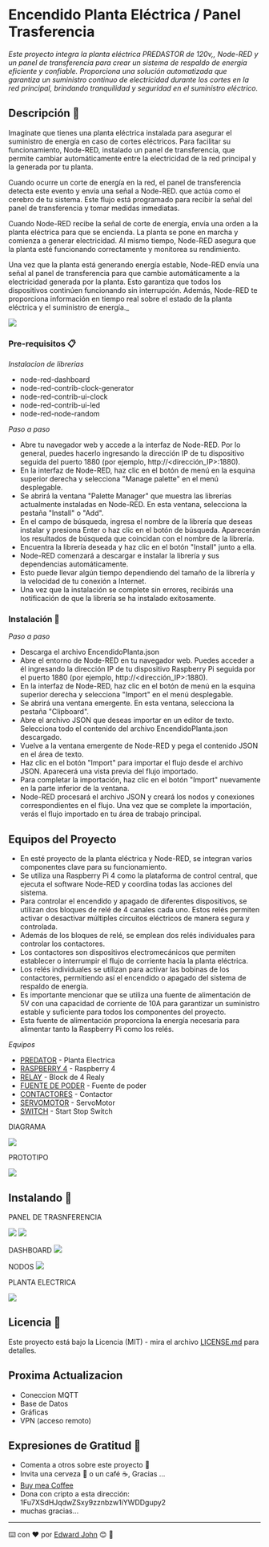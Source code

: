 # Encendido Planta Eléctrica / Panel Trasferencia

_Este proyecto integra la planta eléctrica PREDASTOR de 120v,, Node-RED y un
panel de transferencia para crear un sistema de respaldo de energía eficiente y confiable. 
Proporciona una solución automatizada que garantiza un suministro continuo de 
electricidad durante los cortes en la red principal, brindando tranquilidad y 
seguridad en el suministro eléctrico._

## Descripción  🚀

Imagínate que tienes una planta eléctrica instalada para asegurar el suministro
de energía en caso de cortes eléctricos. Para facilitar su funcionamiento, Node-RED,
instalado un panel de transferencia, que permite cambiar automáticamente entre la
electricidad de la red principal y la generada por tu planta.

Cuando ocurre un corte de energía en la red, el panel de transferencia detecta este
evento y envía una señal a Node-RED. que actúa como el cerebro de tu sistema. Este 
flujo está programado para recibir la señal del panel de transferencia y tomar 
medidas inmediatas.

Cuando Node-RED recibe la señal de corte de energía, envía una orden a la planta
eléctrica para que se encienda. La planta se pone en marcha y comienza a generar
electricidad. Al mismo tiempo, Node-RED asegura que la planta esté funcionando 
correctamente y monitorea su rendimiento.

Una vez que la planta está generando energía estable, Node-RED envía una señal al
panel de transferencia para que cambie automáticamente a la electricidad generada
por la planta. Esto garantiza que todos los dispositivos continúen funcionando sin 
interrupción. Además, Node-RED te proporciona información en tiempo real sobre el 
estado de la planta eléctrica y el suministro de energía._


![](https://kikilma.net/transfer/Nodos_NODE_RED.png)



### Pre-requisitos 📋

_Instalacion de librerias_

 - node-red-dashboard
 - node-red-contrib-clock-generator
 - node-red-contrib-ui-clock
 - node-red-contrib-ui-led
 - node-red-node-random

_Paso a paso_

- Abre tu navegador web y accede a la interfaz de Node-RED. Por lo general, 
puedes hacerlo ingresando la dirección IP de tu dispositivo seguida del 
puerto 1880 (por ejemplo, http://<dirección_IP>:1880).
- En la interfaz de Node-RED, haz clic en el botón de menú en la esquina 
superior derecha y selecciona "Manage palette" en el menú desplegable.
- Se abrirá la ventana "Palette Manager" que muestra las librerías actualmente 
instaladas en Node-RED. En esta ventana, selecciona la pestaña "Install" o "Add".
- En el campo de búsqueda, ingresa el nombre de la librería que deseas instalar
y presiona Enter o haz clic en el botón de búsqueda.
Aparecerán los resultados de búsqueda que coincidan con el nombre de la librería.
- Encuentra la librería deseada y haz clic en el botón "Install" junto a ella.
- Node-RED comenzará a descargar e instalar la librería y sus dependencias automáticamente.
- Esto puede llevar algún tiempo dependiendo del tamaño de la librería y la velocidad de tu conexión a Internet.
- Una vez que la instalación se complete sin errores, recibirás una notificación 
de que la librería se ha instalado exitosamente.




### Instalación 🔧

_Paso a paso_

- Descarga el archivo EncendidoPlanta.json
- Abre el entorno de Node-RED en tu navegador web. Puedes acceder a él ingresando 
la dirección IP de tu dispositivo Raspberry Pi seguida por el puerto 1880 (por ejemplo, 
http://<dirección_IP>:1880).
- En la interfaz de Node-RED, haz clic en el botón de menú en la esquina superior 
derecha y selecciona "Import" en el menú desplegable.
- Se abrirá una ventana emergente. En esta ventana, selecciona la pestaña "Clipboard".
- Abre el archivo JSON que deseas importar en un editor de texto. Selecciona todo el
contenido del archivo EncendidoPlanta.json descargado.
- Vuelve a la ventana emergente de Node-RED y pega el contenido JSON en el área de texto.
- Haz clic en el botón "Import" para importar el flujo desde el archivo JSON. Aparecerá 
una vista previa del flujo importado.
- Para completar la importación, haz clic en el botón "Import" nuevamente en la parte 
inferior de la ventana.
- Node-RED procesará el archivo JSON y creará los nodos y conexiones correspondientes 
en el flujo. Una vez que se complete la importación, verás el flujo importado en tu 
área de trabajo principal.



## Equipos del Proyecto


- En esté proyecto de la planta eléctrica y Node-RED, se integran varios componentes clave
para su funcionamiento. 
- Se utiliza una Raspberry Pi 4 como la plataforma de control central,
que ejecuta el software Node-RED y coordina todas las acciones del sistema.
- Para controlar el encendido y apagado de diferentes dispositivos, se utilizan dos bloques
de relé de 4 canales cada uno. Estos relés permiten activar o desactivar múltiples circuitos
eléctricos de manera segura y controlada.
- Además de los bloques de relé, se emplean dos relés individuales para controlar los contactores.
- Los contactores son dispositivos electromecánicos que permiten establecer o interrumpir el
flujo de corriente hacia la planta eléctrica. 
- Los relés individuales se utilizan para activar
las bobinas de los contactores, permitiendo así el encendido o apagado del sistema de respaldo
de energía.
- Es importante mencionar que se utiliza una fuente de alimentación de 5V con una capacidad de
corriente de 10A para garantizar un suministro estable y suficiente para todos los componentes
del proyecto. 
- Esta fuente de alimentación proporciona la energía necesaria para alimentar tanto
la Raspberry Pi como los relés.


_Equipos_

* [PREDATOR](https://www.amazon.com/-/es/Generador-inversor-silencioso-tecnolog%C3%ADa-rodantes/dp/B0B54CV3MX) - Planta Electrica
* [RASPBERRY 4](https://www.amazon.com/-/es/Raspberry-modelos-2019-Quad-Bluetooth/dp/B07TC2BK1X/ref=sr_1_3?crid=1ULBO84TYBTGF&keywords=raspberry%2Bpi%2B4&qid=1686292458&sprefix=ras%2Caps%2C161&sr=8-3&th=1) - Raspberry 4
* [RELAY](https://www.amazon.com/-/es/SunFounder-protector-voltios-Arduino-Raspberry/dp/B00E0NSORY/ref=d_pd_di_sccai_cn_sccl_2_3/145-3560073-2391809?pd_rd_w=hyTBn&content-id=amzn1.sym.e13de93e-5518-4644-8e6b-4ee5f2e0b062&pf_rd_p=e13de93e-5518-4644-8e6b-4ee5f2e0b062&pf_rd_r=MQBKZZ8N1AWPSC677C4B&pd_rd_wg=2Kk9G&pd_rd_r=1a681198-236f-4bd8-8d58-ca89dd64aa47&pd_rd_i=B00E0NSORY&psc=1) - Block de 4 Realy
* [FUENTE DE PODER](https://www.amazon.com/-/es/LRS-50-5-Fuente-alimentaci%C3%B3n-conmutada-pulgadas/dp/B019GYOCMM/ref=sr_1_16?__mk_es_US=%C3%85M%C3%85%C5%BD%C3%95%C3%91&crid=1ATIB4F208XIP&keywords=fuente+de+poder+5v&qid=1686292582&sprefix=fuente+de+poder+5v+%2Caps%2C184&sr=8-16) - Fuente de poder
* [CONTACTORES](https://www.amazon.com/-/es/Shopcorp-Interruptor-contactor-amperios-auxiliar/dp/B07YN79331/ref=sr_1_10?__mk_es_US=%C3%85M%C3%85%C5%BD%C3%95%C3%91&crid=STG239Y5JG0F&keywords=contactor+bobina+120+snider&qid=1686292925&sprefix=contactor+snyderbobina+120+snider%2Caps%2C126&sr=8-10) - Contactor
* [SERVOMOTOR](https://www.amazon.com/LewanSoul-LD-3015MG-est%C3%A1ndar-engranaje-autom%C3%B3vil/dp/B073F4TRSK/ref=sxin_16_pa_sp_search_thematic_sspa?__mk_es_US=%C3%85M%C3%85%C5%BD%C3%95%C3%91&content-id=amzn1.sym.e8a574bf-253e-499c-93e8-6d35a96f50eb%3Aamzn1.sym.e8a574bf-253e-499c-93e8-6d35a96f50eb&crid=1ARFPPXUWUMWD&cv_ct_cx=servo+motor+9+kilos&keywords=servomotor+9kilos&pd_rd_i=B073F4TRSK&pd_rd_r=1df5e7ca-be6e-40d4-903a-b6fb29f0dd1a&pd_rd_w=T7IuR&pd_rd_wg=lXvQZ&pf_rd_p=e8a574bf-253e-499c-93e8-6d35a96f50eb&pf_rd_r=FQK2KG5EKFM6DEBRQHVX&qid=1686292967&sbo=RZvfv%2F%2FHxDF%2BO5021pAnSA%3D%3D&sprefix=servomotor+9kilos%2Caps%2C173&sr=1-4-be8d29ef-546e-4f38-a2d4-6d64d539234f-spons&psc=1&spLa=ZW5jcnlwdGVkUXVhbGlmaWVyPUEzMzcyWklHTUJBWldNJmVuY3J5cHRlZElkPUEwOTg1OTUzM09GT01aTzJJRzlETyZlbmNyeXB0ZWRBZElkPUEwMDY3ODU1MVI1UUs5N0RIVlYwQiZ3aWRnZXROYW1lPXNwX3NlYXJjaF90aGVtYXRpYyZhY3Rpb249Y2xpY2tSZWRpcmVjdCZkb05vdExvZ0NsaWNrPXRydWU=) - ServoMotor
* [SWITCH](https://www.crcibernetica.com/start-stop-momentary-switch-with-indicator-light/) - Start Stop Switch

DIAGRAMA

![](https://kikilma.net/transfer/DiagramaTransferencia.png)

PROTOTIPO

![](https://kikilma.net/transfer/prototipo.jpeg)

## Instalando 📌
PANEL DE TRASNFERENCIA


![](https://kikilma.net/transfer/tablero1.jpeg)
![](https://kikilma.net/transfer/tablero2.jpeg)


DASHBOARD
![](https://kikilma.net/transfer/dashboard.png)



NODOS
![](https://kikilma.net/transfer/Nodos_NODE_RED.png)


PLANTA ELECTRICA

![](https://kikilma.net/transfer/planta.jpg)



## Licencia 📄

Este proyecto está bajo la Licencia (MIT) - mira el archivo [LICENSE.md](LICENSE.md) para detalles.


## Proxima Actualizacion 

- Coneccion MQTT
- Base de Datos
- Gráficas
- VPN (acceso remoto)

## Expresiones de Gratitud 🎁


* Comenta a otros sobre este proyecto 📢
* Invita una cerveza 🍺 o un café ☕, Gracias ...
* [Buy mea Coffee](https://buymeacoffee.com/edwardjohn)
* Dona con cripto a esta dirección: 1Fu7XSdHJqdwZSxy9zznbzw1iYWDDgupy2
* muchas gracias...

---
⌨️ con ❤️ por [Edward John](https://github.com/EwardJohnCR) 😊 🚀
